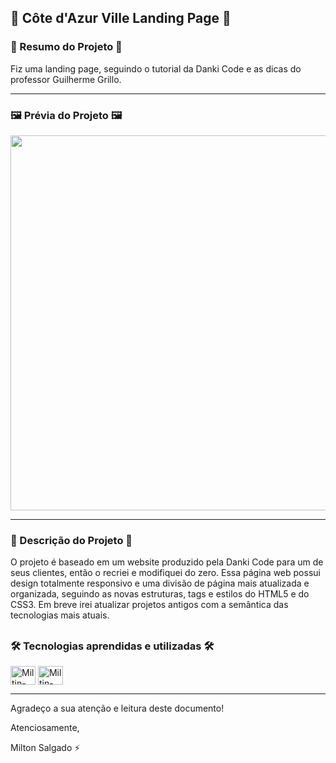 ## 🏨 Côte d'Azur Ville Landing Page 🏨

### 📄 Resumo do Projeto 📄
Fiz uma landing page, seguindo o tutorial da Danki Code e as dicas do professor Guilherme Grillo.

<hr>

### 🖼️ Prévia do Projeto 🖼️

<div align="center">
    <img height="600em" src="images/demo/landing_page_cotedazur_index.jpg">
</div>

<hr>

### 📖 Descrição do Projeto 📖
O projeto é baseado em um website produzido pela Danki Code para um de seus clientes, então o recriei e modifiquei do zero.
Essa página web possui design totalmente responsivo e uma divisão de página mais atualizada e organizada, seguindo as novas estruturas, tags e estilos do HTML5 e do CSS3. Em breve irei atualizar projetos antigos com a semântica das tecnologias mais atuais.

##

### 🛠️ Tecnologias aprendidas e utilizadas 🛠️

<div style="display: inline_block">
  <img align="center" alt="Miltin-HTML" height="30" width="40" src="https://cdn.jsdelivr.net/gh/devicons/devicon/icons/html5/html5-plain.svg">
  <img align="center" alt="Miltin-CSS" height="30" width="40" src="https://cdn.jsdelivr.net/gh/devicons/devicon/icons/css3/css3-plain.svg">
</div>

<hr>

Agradeço a sua atenção e leitura deste documento!

Atenciosamente,

Milton Salgado ⚡
